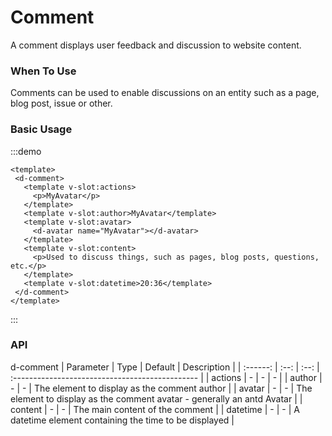 # Comment

A comment displays user feedback and discussion to website content.

### When To Use

Comments can be used to enable discussions on an entity such as a page, blog post, issue or other.

### Basic Usage

:::demo

```vue
<template>
 <d-comment>
   <template v-slot:actions>
     <p>MyAvatar</p>
   </template>
   <template v-slot:author>MyAvatar</template>
   <template v-slot:avatar>
     <d-avatar name="MyAvatar"></d-avatar>
   </template>
   <template v-slot:content>
     <p>Used to discuss things, such as pages, blog posts, questions, etc.</p>
   </template>
   <template v-slot:datetime>20:36</template>
 </d-comment>
</template>
```

:::

<style>

</style>

### API

d-comment 
| Parameter | Type | Default | Description |
| :------: | :--: | :--: | :---------------------------------------------- |
| actions | - | - | - |
| author | - | - | The element to display as the comment author |
| avatar | - | - | The element to display as the comment avatar - generally an antd Avatar |
| content | - | - | The main content of the comment |
| datetime | - | - | A datetime element containing the time to be displayed |
